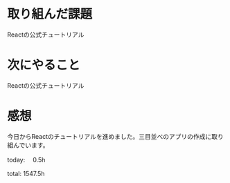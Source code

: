 # 取り組んだ課題
Reactの公式チュートリアル

# 次にやること
Reactの公式チュートリアル

# 感想 
今日からReactのチュートリアルを進めました。三目並べのアプリの作成に取り組んでいます。

today: 　0.5h

total: 1547.5h
